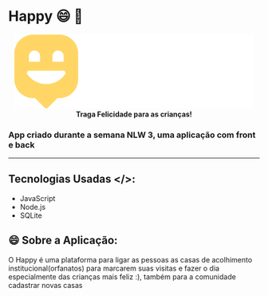 # Happy :smile: :rocket:
<h4 align="center">
<img src="public/images/logo.svg"><br>
 <b>Traga Felicidade para as crianças!</b>
</h4>

### App criado durante a semana NLW 3, uma aplicação com front e back 

____________________________________________________________________________________________________________________________________

   
   ## Tecnologias Usadas </>:
   * JavaScript
   * Node.js
   * SQLite
   ## :smile: Sobre a Aplicação: 
   O Happy é uma plataforma para ligar as pessoas as casas de acolhimento institucional(orfanatos) 
   para marcarem suas visitas e fazer o dia especialmente das crianças mais feliz :), também para a comunidade cadastrar novas casas
   
